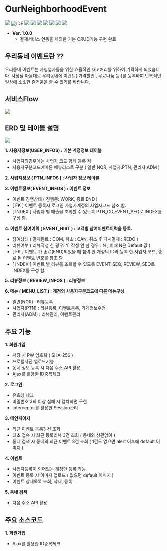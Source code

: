 # OurNeighborhoodEvent

<p>
    <img src="https://img.shields.io/badge/version-1.0.0-rgb(26, 188, 156).svg" />
    <img alt="IDE" src="https://img.shields.io/badge/IDE-Eclipse Jee -rgb(26, 188, 156).svg" />
    <img src="https://img.shields.io/badge/Apache-8.5-green.svg" />
    <img src="https://img.shields.io/badge/spring-4.3.9-green.svg" />
    <img src="https://img.shields.io/badge/java-1.8-blue.svg" />  
    <img src="https://img.shields.io/badge/Mybatis-3.2.2-rgb(243, 156, 18).svg" />
    <img src="https://img.shields.io/badge/Oracle11g -rgb(243, 156, 18).svg" />
    <img src="https://img.shields.io/badge/font-awesome 4.7.0 -rgb(255, 204, 000).svg" />
    <img src="https://img.shields.io/badge/bootstrap 4.3.7 -rgb(255, 204, 000).svg" />
</p>

- **Ver. 1.0.0**
  - 결제서비스 연동을 제외한 기본 CRUD기능 구현 완료
  
## 우리동네 이벤트란 ??  

우리동네 이벤트는 자영업자들을 위한 효율적인 재고처리를 위하여 기획하게 되었습니다.
사장님 마음대로 우리동네에 이벤트( 가격할인 , 무료나눔 등 )를 등록하여 반복적인 일상에 소소한 즐거움을 줄 수 있기를 바랍니다.

## 서비스Flow

 <img src="https://github.com/Taesan94/OurNeighborhoodEvent/blob/master/serviceFlow.png" />

## ERD 및 테이블 설명

 <img src="https://github.com/Taesan94/OurNeighborhoodEvent/blob/master/ERD.png" />

**1. 사용자정보(USER_INFOS) : 기본 계정정보 테이블**

- 사업자의경우에는 사업자 코드 함께 등록 됨
- 사용자구분코드에따른 메뉴리스트 구분 ( 일반:NOR, 사업자:PTN, 관리자:ADM )  

**2. 사업자정보 ( PTN_INFOS ) : 사업자 정보 테이블**  

**3. 이벤트정보( EVENT_INFOS ) : 이벤트 정보**  

- 이벤트 진행상태 ( 진행중: WORK, 종료:END )
- [ FK ] 이벤트 등록시 로그인 사업자계정의 사업자코드 참조 함.
- [ INDEX ] 사업자 별 매출을 조회할 수 있도록 PTN_CD,EVENT_SEQ로 INDEX를 구성 함.  

**4. 이벤트 참여이력 ( EVENT_HIST ) : 고객별 참여이벤트이력을 등록.**  

- 참여상태 ( 결제완료 : COM, 취소 : CAN, 취소 후 다시결제 : REDO )
- 리뷰여부 ( 리뷰작성 한 경우: Y, 작성 안 한 경우 : N , 이때 N은 Default 값 )
- [ FK ] 이벤트 가 종료(END)되었을 때 참여 한 계정의 ID와,등록 한 사업자 코드, 종료 된 이벤트 번호를 참조 함
- [ INDEX ] 이벤트 별 리뷰를 조회할 수 있도록 EVENT_SEQ, REVIEW_SEQ로 INDEX를 구성 함.  

**5. 리뷰정보 ( REVIEW_INFOS ) : 리뷰정보**  

**6. 메뉴 ( MENU_LIST ) : 계정의 사용자구분코드에 따른 메뉴구성**  

- 일반(NOR) : 리뷰등록
- 사업자(PTN) : 리뷰등록, 이벤트등록, 가게정보수정
- 관리자(ADM) : 리뷰관리, 이벤트관리  

## 주요 기능

**1. 회원가입**

- 저장 시 PW 암호화 ( SHA-256 )
- 프로필사진 업로드기능
- 동네 정보 등록 시 다음 주소 API 활용
- Ajax를 활용한 ID중복체크

**2. 로그인**  

- 유효성 체크
- 비밀번호 3회 이상 실패 시 캡챠화면 구현
- Interceptor를 활용한 Session관리

**3. 메인페이지**  

- 최근 이벤트 목록3 건 조회
- 최초 접속 시 최근 등록리뷰 3건 조회 ( 동네와 상관없이 )
- 동네 검색 시 동네의 최근 이벤트 3건 조회 ( 1건도 없으면 alert 이후에 default 이미지 )  

**4. 이벤트**  

- 사업자등록이 되어있는 계정만 등록 가능
- 이벤트 등록 시 이미지 업로드 ( 없으면 default 이미지 )
- 이벤트 상세목록 조회, 삭제, 등록  

**5. 동네 검색**  

- 다음 주소 API 활용  

## 주요 소스코드

**1. 회원가입**

- Ajax를 활용한 ID중복체크







